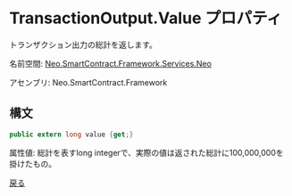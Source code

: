 # TransactionOutput.Value プロパティ

トランザクション出力の総計を返します。

名前空間: [Neo.SmartContract.Framework.Services.Neo](../../neo.md)

アセンブリ: Neo.SmartContract.Framework

## 構文

```c#
public extern long value {get;}
```

属性値: 総計を表すlong integerで、実際の値は返された総計に100,000,000を掛けたもの。



[戻る](../TransactionOutput.md)
